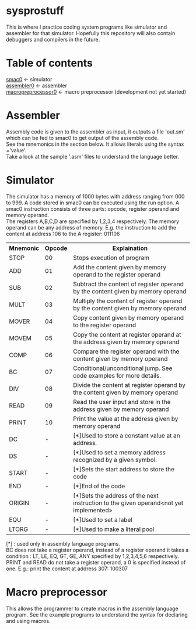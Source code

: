 # sysprostuff
<p>This is where I practice coding system programs like simulator and assembler for that simulator. Hopefully this repository will also contain debuggers and compilers in the future.</p>

# Table of contents
[smac0](#smac0) <- simulator<br/>
[assembler0](#assembler0) <- assembler<br/>
[macropreprocessor0](#macropreprocessor) <- macro preprocessor (development not yet started)<br/>

# <a name='assembler0'></a>Assembler
<p>Assembly code is given to the assembler as input, it outputs a file 'out.sm' which can be fed to smac0 to get output of the assembly code.<br>
See the mnemonics in the section below. It allows literals using the syntax ='value'.<br>
Take a look at the sample '.asm' files to understand the language better.<br>
</p>

# <a name='smac0'></a>Simulator
<p>The simulator has a memory of 1000 bytes with address ranging from 000 to 999. A code stored in smac0 can be executed using the run option. A smac0 instruction consists of three parts: opcode, register operand and memory operand.<br>
The registers A,B,C,D are specified by 1,2,3,4 respectively.
The memory operand can be any address of memory.
E.g. the instruction to add the content at address 106 to the A register: 011106
</p>
<table>
  <tr>
    <th><span style="font-weight:bold">Mnemonic</span><br></th>
    <th><span style="font-weight:bold">Opcode</span><br></th>
    <th><span style="font-weight:bold">Explaination</span></th>
  </tr>
  <tr>
    <td>STOP</td>
    <td>00</td>
    <td>Stops execution of program</td>
  </tr>
  <tr>
    <td>ADD<br></td>
    <td>01</td>
    <td>Add the content given by memory operand to the register operand<br></td>
  </tr>
  <tr>
    <td>SUB</td>
    <td>02</td>
    <td>Subtract the content of register operand by the content given by memory operand</td>
  </tr>
  <tr>
    <td>MULT<br></td>
    <td>03</td>
    <td>Multiply the content of register operand by the content given by memory operand</td>
  </tr>
  <tr>
    <td>MOVER</td>
    <td>04</td>
    <td>Copy content given by memory operand to the register operand<br></td>
  </tr>
  <tr>
    <td>MOVEM</td>
    <td>05</td>
    <td>Copy the content at register operand at the address given by memory operand</td>
  </tr>
  <tr>
    <td>COMP<br></td>
    <td>06</td>
    <td>Compare the register operand with the content given by memory operand</td>
  </tr>
  <tr>
    <td>BC</td>
    <td>07</td>
    <td>Conditional/unconditional jump. See code examples for more details.<br></td>
  </tr>
  <tr>
    <td>DIV<br></td>
    <td>08</td>
    <td>Divide the content at register operand by the content given by memory operand</td>
  </tr>
  <tr>
    <td>READ</td>
    <td>09</td>
    <td>Read the user input and store in the address given by memory operand</td>
  </tr>
  <tr>
    <td>PRINT</td>
    <td>10</td>
    <td>Print the value at the address given by memory operand</td>
  </tr>
  <tr>
    <td>DC<br></td>
    <td>-<br></td>
    <td>[*]Used to store a constant value at an address.<br></td>
  </tr>
  <tr>
    <td>DS</td>
    <td>-</td>
    <td>[*]Used to set a memory address recognized by a given symbol.<br></td>
  </tr>
  <tr>
    <td>START<br></td>
    <td>-</td>
    <td>[*]Sets the start address to store the code</td>
  </tr>
  <tr>
    <td>END</td>
    <td>-<br></td>
    <td>[*]End of the code</td>
  </tr>
  <tr>
    <td>ORIGIN</td>
    <td>-</td>
    <td>[*]Sets the address of the next instruction to the given operand&lt;not yet implemented&gt;</td>
  </tr>
  <tr>
    <td>EQU</td>
    <td>-</td>
    <td>[*]Used to set a label<br></td>
  </tr>
  <tr>
    <td>LTORG<br></td>
    <td>-<br></td>
    <td>[*]Used to make a literal pool</td>
  </tr>
</table>
[*] : used only in assembly language programs.<br>
BC does not take a register operand, instead of a register operand it takes a condition : LT, LE, EQ, GT, GE, ANY specified by 1,2,3,4,5,6 respectively.<br>
PRINT and READ do not take a register operand, a 0 is specified instead of one. E.g.: print the content at address 307: 100307

# <a name='macropreprocessor0'></a>Macro preprocessor
This allows the programmer to create macros in the assembly language program. See the example programs to understand the syntax for declaring and using macros.
